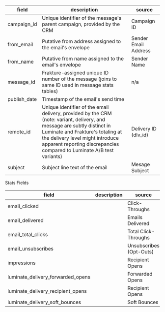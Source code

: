 |field|description|source|
|---|---|---|
|campaign_id|Unique identifier of the message's parent campaign, provided by the CRM|Campaign ID|
|from_email|Putative from address assigned to the email's envelope|Sender Email Address|
|from_name|Putative from name assigned to the email's envelope|Sender Name|
|message_id|Frakture-assigned unique ID number of the message (joins to same ID used in message stats tables)|n/a|
|publish_date|Timestamp of the email's send time||
|remote_id|Unique identifier of the email delivery, provided by the CRM (note: variant, delivery, and message are subtly distinct in Luminate and Frakture's totaling at the delivery level might introduce apparent reporting discrepancies compared to Luminate A/B test variants)|Delivery ID (dlv_id)|
|subject|Subject line text of the email|Mesage Subject|

Stats Fields

|field|description|source|
|---|---|---|
|email_clicked||Click-Throughs|
|email_delivered||Emails Delivered|
|email_total_clicks||Total Click-Throughs|
|email_unsubscribes||Unsubscribes (Opt-Outs)|
|impressions||Recipient Opens|
|luminate_delivery_forwarded_opens||Forwarded Opens|
|luminate_delivery_recipient_opens||Recipient Opens|
|luminate_delivery_soft_bounces||Soft Bounces|